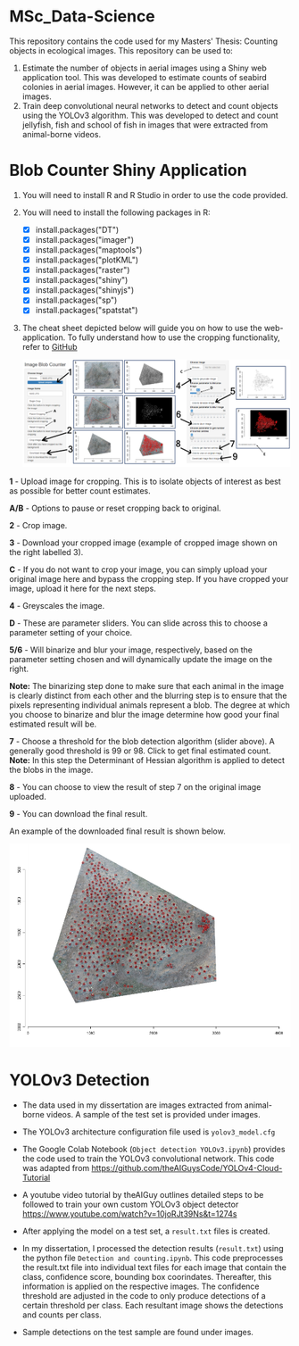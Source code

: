 # MSc_Data-Science
This repository contains the code used for my Masters' Thesis: Counting objects in ecological images.
This repository can be used to:
   1. Estimate the number of objects in aerial images using a Shiny web application tool. This was developed to estimate counts of seabird colonies in aerial images. However,       it can be applied to other aerial images.
   2. Train deep convolutional neural networks to detect and count objects using the YOLOv3 algorithm. This was developed to detect and count jellyfish, fish and school of fish       in images that were extracted from animal-borne videos. 

# Blob Counter Shiny Application

1. You will need to install R and R Studio in order to use the code provided.

2. You will need to install the following packages in R:
   - [x] install.packages("DT")
   - [x] install.packages("imager")
   - [x] install.packages("maptools")
   - [x] install.packages("plotKML")
   - [x] install.packages("raster")
   - [x] install.packages("shiny")
   - [x] install.packages("shinyjs")
   - [x] install.packages("sp")
   - [x] install.packages("spatstat")
   
3. The cheat sheet depicted below will guide you on how to use the web-application. To fully understand how to use the cropping functionality, refer to
   [GitHub](https://jfiksel.github.io/2017-02-26-cropping_images_with_a_shiny_app/) 
   
    ![Alt Text](https://github.com/Nakkita/MSc_Data-Science/blob/main/Blob%20Counter%20Shiny%20Application/webapp.png)
    
**1**   - Upload image for cropping. This is to isolate objects of interest as best as possible for better count estimates.

**A/B** - Options to pause or reset cropping back to original.

**2**   - Crop image.

**3**   - Download your cropped image (example of cropped image shown on the right labelled 3).

**C**   - If you do not want to crop your image, you can simply upload your original image here and bypass the cropping step. If you have cropped your image, upload it here for           the next steps.

**4**   - Greyscales the image.

**D**   - These are parameter sliders. You can slide across this to choose a parameter setting of your choice.

**5/6** - Will binarize and blur your image, respectively, based on the parameter setting chosen and will dynamically update the image on the right.

**Note:** The binarizing step done to make sure that each animal in the image is clearly distinct from each other and the blurring step is to ensure that the pixels representing individual animals represent a blob. The degree at which you choose to binarize and blur the image determine how good your final estimated result will be. 

**7**   - Choose a threshold for the blob detection algorithm (slider above). A generally good threshold is 99 or 98. Click to get final estimated count. 
      **Note:** In this step the Determinant of Hessian algorithm is applied to detect the blobs in the image.

**8**   - You can choose to view the result of step 7 on the original image uploaded.

**9**   - You can download the final result.

An example of the downloaded final result is shown below.

![Alt Text](https://github.com/Nakkita/MSc_Data-Science/blob/main/Blob%20Counter%20Shiny%20Application/final%20downloaded%20image%20example.png)

# YOLOv3 Detection

- The data used in my dissertation are images extracted from animal-borne videos. A sample of the test set is provided under images.

- The YOLOv3 architecture configuration file used is `yolov3_model.cfg`  

- The Google Colab Notebook (`Object detection YOLOv3.ipynb`) provides the code used to train the YOLOv3 convolutional network. This code was adapted from https://github.com/theAIGuysCode/YOLOv4-Cloud-Tutorial

- A youtube video tutorial by theAIGuy outlines detailed steps to be followed to train your own custom YOLOv3 object detector
https://www.youtube.com/watch?v=10joRJt39Ns&t=1274s

- After applying the model on a test set, a `result.txt` files is created.

- In my dissertation, I processed the detection results (`result.txt`) using the python file `Detection and counting.ipynb`. This code preprocesses the result.txt file into individual text files for each image that contain the class, confidence score, bounding box coorindates. Thereafter, this information is applied on the respective images. The confidence threshold are adjusted in the code to only produce detections of a certain threshold per class. Each resultant image shows the detections and counts per class. 

- Sample detections on the test sample are found under images.









